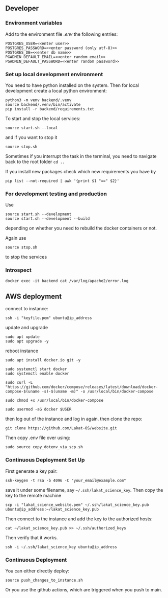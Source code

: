 ## Developer

### Environment variables

Add to the environment file *.env* the following entries:
```
POSTGRES_USER=<<enter user>>
POSTGRES_PASSWORD=<<enter password (only utf-8)>>
POSTGRES_DB=<<enter db name>>
PGADMIN_DEFAULT_EMAIL=<<enter random email>>
PGADMIN_DEFAULT_PASSWORD=<<enter random password>>
```

### Set up local development environment

You need to have python installed on the system. Then for local development create a local python environment:
```
python3 -m venv backend/.venv
source backend/.venv/bin/activate
pip install -r backend/requirements.txt
```

To start and stop the local services:
```
source start.sh --local
```
and if you want to stop it
```
source stop.sh
```
Sometimes if you interrupt the task in the terminal, you need to navigate back to the root folder `cd ..`

If you install new packages check which new requirements you have by

```
pip list --not-required | awk '{print $1 "==" $2}'
```

### For development testing and production

Use 
```
source start.sh --development
source start.sh --development --build
```
depending on whether you need to rebuild the docker containers or not.

Again use 
```
source stop.sh
```
to stop the services

### Introspect

```
docker exec -it backend cat /var/log/apache2/error.log
```


## AWS deployment

connect to instance:

```
ssh -i "keyfile.pem" ubuntu@ip_address
```

update and upgrade
```
sudo apt update
sudo apt upgrade -y
```

reboot instance

```
sudo apt install docker.io git -y
```

``` 
sudo systemctl start docker
sudo systemctl enable docker
```

```
sudo curl -L "https://github.com/docker/compose/releases/latest/download/docker-compose-$(uname -s)-$(uname -m)" -o /usr/local/bin/docker-compose
``` 

```
sudo chmod +x /usr/local/bin/docker-compose
```

```
sudo usermod -aG docker $USER
```

then log out of the instance and log in again. then clone the repo:

```
git clone https://github.com/Lakat-OS/website.git
```
Then copy .env file over using:

```
sudo source copy_dotenv_via_scp.sh
```

### Continuous Deployment Set Up

First generate a key pair:
```
ssh-keygen -t rsa -b 4096 -C "your_email@example.com"
```
save it under some filename, say `~/.ssh/lakat_science_key`. Then copy the key to the remote machine 

```
scp -i "lakat_science_website.pem" ~/.ssh/lakat_science_key.pub ubuntu@ip_address:~/lakat_science_key.pub
```

Then connect to the instance and add the key to the authorized hosts:
```
cat ~/lakat_science_key.pub >> ~/.ssh/authorized_keys
```
Then verify that it works.
```
ssh -i ~/.ssh/lakat_science_key ubuntu@ip_address
```


### Continuous Deployment

You can either directly deploy:

```
source push_changes_to_instance.sh
```

Or you use the github actions, which are triggered when you push to main.